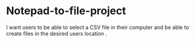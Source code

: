 # Notepad-to-file-project
I want users to be able to select a CSV file in their computer and be able to create files in the desired users location .
